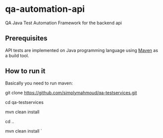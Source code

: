 # qa-automation-api
QA Java Test Automation Framework for the backend api

## Prerequisites

API tests are implemented on Java programming language using [Maven](https://maven.apache.org/) as a build tool.

## How to run it

Basically you need to run maven:

git clone https://github.com/simplymahmoud/qa-testservices.git

cd qa-testservices

mvn clean install

cd ..

mvn clean install
`
